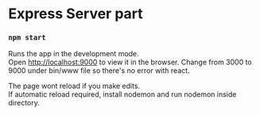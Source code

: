 # Express Server part

### `npm start`

Runs the app in the development mode.<br />
Open [http://localhost:9000](http://localhost:9000) to view it in the browser.
Change from 3000 to 9000 under bin/www file so there's no error with react.

The page wont reload if you make edits.<br />
If automatic reload required, install nodemon and run nodemon inside directory.